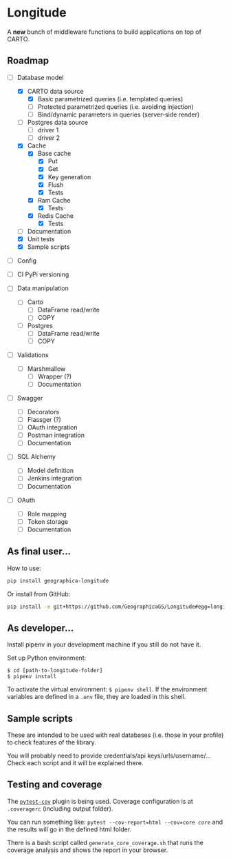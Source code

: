 # Longitude

A **new** bunch of middleware functions to build applications on top of CARTO.

## Roadmap

- [ ] Database model
  - [x] CARTO data source
    - [x] Basic parametrized queries (i.e. templated queries)
    - [ ] Protected parametrized queries (i.e. avoiding injection)
    - [ ] Bind/dynamic parameters in queries (server-side render)
  - [ ] Postgres data source
    - [ ] driver 1
    - [ ] driver 2
  - [x] Cache
    - [x] Base cache
      - [x] Put
      - [x] Get
      - [x] Key generation
      - [x] Flush
      - [x] Tests
    - [x] Ram Cache
      - [x] Tests
    - [x] Redis Cache
      - [x] Tests 
  - [ ] Documentation
  - [x] Unit tests
  - [x] Sample scripts
 
- [ ] Config
 
- [ ] CI PyPi versioning

- [ ] Data manipulation
  - [ ] Carto
    - [ ] DataFrame read/write
    - [ ] COPY
  -[ ] Postgres
    - [ ] DataFrame read/write
    - [ ] COPY
 
- [ ] Validations
  - [ ] Marshmallow
    - [ ] Wrapper (?)
    - [ ] Documentation
 
- [ ] Swagger
  - [ ] Decorators
  - [ ] Flassger (?)
  - [ ] OAuth integration
  - [ ] Postman integration
  - [ ] Documentation
  
- [ ] SQL Alchemy
  - [ ] Model definition
  - [ ] Jenkins integration
  - [ ] Documentation

- [ ] OAuth
  - [ ] Role mapping
  - [ ] Token storage
  - [ ] Documentation
  
## As final user...

How to use:
```bash
pip install geographica-longitude
```

Or install from GitHub:
```bash
pip install -e git+https://github.com/GeographicaGS/Longitude#egg=longitude
```

## As developer...

Install pipenv in your development machine if you still do not have it.

Set up Python environment:

```shell
$ cd [path-to-longitude-folder]
$ pipenv install
```

To activate the virtual environment: `$ pipenv shell`. If the environment variables are defined in a `.env` file, they are loaded in this shell.

## Sample scripts

These are intended to be used with real databases (i.e. those in your profile) to check features of the library.

You will probably need to provide credentials/api keys/urls/username/... Check each script and it will be explained there.

## Testing and coverage 

The [```pytest-cov```](https://pytest-cov.readthedocs.io/en/latest/) plugin is being used. Coverage configuration is at ```.coveragerc``` (including output folder).

You can run something like: ```pytest --cov-report=html --cov=core core``` and the results will go in the defined html folder.

There is a bash script called ```generate_core_coverage.sh``` that runs the coverage analysis and shows the report in your browser.
